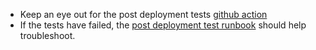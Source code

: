 
- Keep an eye out for the post deployment tests [github action](https://github.com/guardian/support-frontend/actions/workflows/support-frontend-post-deploy-tests-using-playwright.yml)
- If the tests have failed, the [post deployment test runbook](https://github.com/guardian/support-frontend/wiki/Post-deployment-test-runbook) should help troubleshoot.
